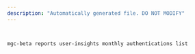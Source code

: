 ```yaml
---
description: "Automatically generated file. DO NOT MODIFY"
---
```


```bash


mgc-beta reports user-insights monthly authentications list

```
